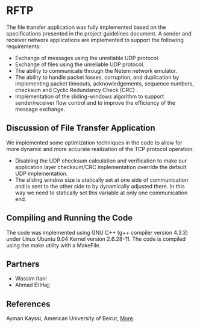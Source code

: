 RFTP
====

The file transfer application was fully implemented based on the specifications presented in the project guidelines document. A sender and receiver network applications are implemented to support the following requirements:
* Exchange of messages using the unreliable UDP protocol.
* Exchange of files using the unreliable UDP protocol.
* The ability to communicate through the Netem network emulator.
* The ability to handle packet losses, corruption, and duplication by implementing packet timeouts, acknowledgements, sequence numbers, checksum and Cyclic Redundancy Check (CRC) .
* Implementation of the sliding-windows algorithm to support sender/receiver flow control and to improve the efficiency of the message exchange.

Discussion of File Transfer Application
---------------------------------------
We implemented some optimization techniques in the code to allow for more dynamic and more accurate realization of the TCP protocol operation:
* Disabling the UDP checksum calculation and verification to make our application layer checksum/CRC implementation override the default UDP implementation.
* The sliding window size is statically set at one side of communication and is sent to the other side to by dynamically adjusted there. In this way we need to statically set this variable at only one communication end.

Compiling and Running the Code
------------------------------
The code was implemented using GNU C++ (g++ compiler version 4.3.3) under Linux Ubuntu 9.04 Kernel version 2.6.28-11. The code is compiled using the make utility with a MakeFile.

Partners
--------
* Wassim Itani
* Ahmad El Hajj

References
----------
Ayman Kayssi, American University of Beirut, <a href="http://staff.aub.edu.lb/~ayman/" target="_new">More</a>.

